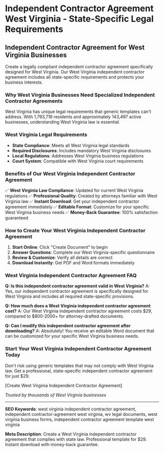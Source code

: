 # Independent Contractor Agreement West Virginia - State-Specific Legal Requirements

## Independent Contractor Agreement for West Virginia Businesses

Create a legally compliant independent contractor agreement specifically designed for West Virginia. Our West Virginia independent contractor agreement includes all state-specific requirements and protects your business interests.

### Why West Virginia Businesses Need Specialized Independent Contractor Agreements

West Virginia has unique legal requirements that generic templates can't address. With 1,793,716 residents and approximately 143,497 active businesses, understanding West Virginia law is essential.

### West Virginia Legal Requirements

- **State Compliance**: Meets all West Virginia legal standards
- **Required Disclosures**: Includes mandatory West Virginia disclosures
- **Local Regulations**: Addresses West Virginia business regulations
- **Court System**: Compatible with West Virginia court requirements

### Benefits of Our West Virginia Independent Contractor Agreement

✅ **West Virginia Law Compliance**: Updated for current West Virginia regulations
✅ **Professional Quality**: Created by attorneys familiar with West Virginia law
✅ **Instant Download**: Get your independent contractor agreement immediately
✅ **Editable Format**: Customize for your specific West Virginia business needs
✅ **Money-Back Guarantee**: 100% satisfaction guaranteed

### How to Create Your West Virginia Independent Contractor Agreement

1. **Start Online**: Click "Create Document" to begin
2. **Answer Questions**: Complete our West Virginia-specific questionnaire
3. **Review & Customize**: Verify all details are correct
4. **Download Instantly**: Get PDF and Word formats immediately

### West Virginia Independent Contractor Agreement FAQ

**Q: Is this independent contractor agreement valid in West Virginia?**
A: Yes, our independent contractor agreement is specifically designed for West Virginia and includes all required state-specific provisions.

**Q: How much does a West Virginia independent contractor agreement cost?**
A: Our West Virginia independent contractor agreement costs $29, compared to $800-2000+ for attorney-drafted documents.

**Q: Can I modify this independent contractor agreement after downloading?**
A: Absolutely! You receive an editable Word document that can be customized for your specific West Virginia business needs.

### Start Your West Virginia Independent Contractor Agreement Today

Don't risk using generic templates that may not comply with West Virginia law. Get a professional, state-specific independent contractor agreement for just $29.

[Create West Virginia Independent Contractor Agreement]

*Trusted by thousands of West Virginia businesses*

---

**SEO Keywords**: west virginia independent contractor agreement, independent contractor-agreement west virginia, wv legal documents, west virginia business forms, independent contractor agreement template west virginia

**Meta Description**: Create a West Virginia independent contractor agreement that complies with state law. Professional template for $29. Instant download with money-back guarantee.
